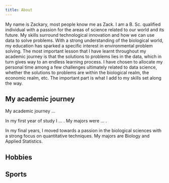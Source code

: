 ```yaml
---
title: About
---
```


My name is Zackary, most people know me as Zack. I am a B. Sc. qualified individual with a passion for the areas of science related to our world and its future. My skills surround technological innovation and how we can use data to solve problems. With a strong understanding of the biological world, my education has sparked a specific interest in environmental problem solving. The most important lesson that I have learnt throughout my academic journey is that the solutions to problems lies in the data, which in turn gives way to an endless learning process. I have chosen to allocate my personal time among a few challenges ultimately related to data science, whether the solutions to problems are within the biological realm, the economic realm, etc. The important part is what I add to my skills set along the way.

## My academic journey

My academic journey ...

In my first year of study I ... . My majors were ... . 

In my final years, I moved towards a passion in the biological sciences with a strong focus on quantitative techniques. My majors are Biology and Applied Statistics. 

## Hobbies

## Sports